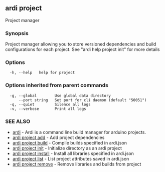## ardi project

Project manager

### Synopsis


Project manager allowing you to store versioned dependencies and build configurations for each project.
See "ardi help project init" for more details

### Options

```
  -h, --help   help for project
```

### Options inherited from parent commands

```
  -g, --global        Use global data directory
      --port string   Set port for cli daemon (default "50051")
  -q, --quiet         Silence all logs
  -v, --verbose       Print all logs
```

### SEE ALSO

* [ardi](ardi.md)	 - Ardi is a command line build manager for arduino projects.
* [ardi project add](ardi_project_add.md)	 - Add project dependencies
* [ardi project build](ardi_project_build.md)	 - Compile builds specified in ardi.json
* [ardi project init](ardi_project_init.md)	 - Initialize directory as an ardi project
* [ardi project install](ardi_project_install.md)	 - Install all libraries specified in ardi.json
* [ardi project list](ardi_project_list.md)	 - List project attributes saved in ardi.json
* [ardi project remove](ardi_project_remove.md)	 - Remove libraries and builds from project


